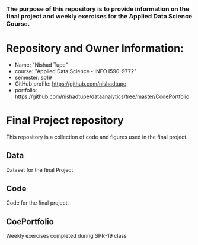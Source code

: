 
### The purpose of this repository is to provide information on the final project and weekly exercises for the Applied Data Science Course.

# Repository and Owner Information:

  - Name: "Nishad Tupe"
  - course: "Applied Data Science - INFO I590-9772"
  - semester: sp19
  - GitHub profile: https://github.com/nishadtupe
  - portfolio: https://github.com/nishadtupe/dataanalytics/tree/master/CodePortfolio
# Final Project repository

This repository is a collection of code and figures used in the final project.

## Data 
Dataset for the final Project 

## Code
Code for the final project. 

## CoePortfolio
Weekly exercises completed during SPR-19 class
